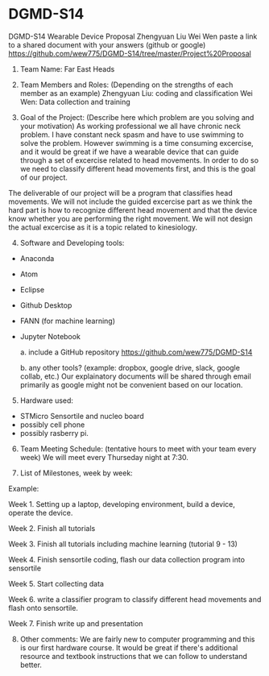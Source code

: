 # DGMD-S14
 DGMD-S14 Wearable Device
 Proposal
 Zhengyuan Liu
 Wei Wen
 paste a link to a shared document with your answers (github or google)
 https://github.com/wew775/DGMD-S14/tree/master/Project%20Proposal

1. Team Name: Far East Heads

2. Team Members and Roles: (Depending on the strengths of each member as an example)
Zhengyuan Liu: coding and classification
Wei Wen: Data collection and training

3. Goal of the Project: (Describe here which problem are you solving and your motivation)
As working professional we all have chronic neck problem. I have constant neck spasm and have to use swimming to solve
the problem. However swimming is a time consuming excercise, and it would be great if we have a wearable device that can guide through a
set of excercise related to head movements. In order to do so we need to classify different head movements first, and this is the goal of
our project.

The deliverable of our project will be a program that classifies head movements. We will not include the guided excercise part as we think the hard part is how to
recognize different head movement and that the device know whether you are performing the right movement. We will not design the actual excercise as it is a topic
related to kinesiology.

4. Software and Developing tools:
- Anaconda
- Atom
- Eclipse
- Github Desktop
- FANN (for machine learning)
- Jupyter Notebook

    a. include a GitHub repository
    https://github.com/wew775/DGMD-S14

    b. any other tools? (example: dropbox, google drive, slack, google collab, etc.)
    Our explainatory documents will be shared through email primarily as google might not be convenient based on our location.

5. Hardware used:
- STMicro Sensortile and nucleo board
- possibly cell phone
- possibly rasberry pi.

6. Team Meeting Schedule: (tentative hours to meet with your team every week)
We will meet every Thurseday night at 7:30.

7. List of Milestones, week by week:

Example:

Week 1. Setting up a laptop, developing environment, build a device, operate the device.

Week 2. Finish all tutorials

Week 3. Finish all tutorials including machine learning (tutorial 9 - 13)

Week 4. Finish sensortile coding, flash our data collection program into sensortile

Week 5. Start collecting data

Week 6. write a classifier program to classify different head movements and flash onto sensortile.

Week 7. Finish write up and presentation

8. Other comments:
We are fairly new to computer programming and this is our first hardware course. It would be great if there's additional
resource and textbook instructions that we can follow to understand better.
